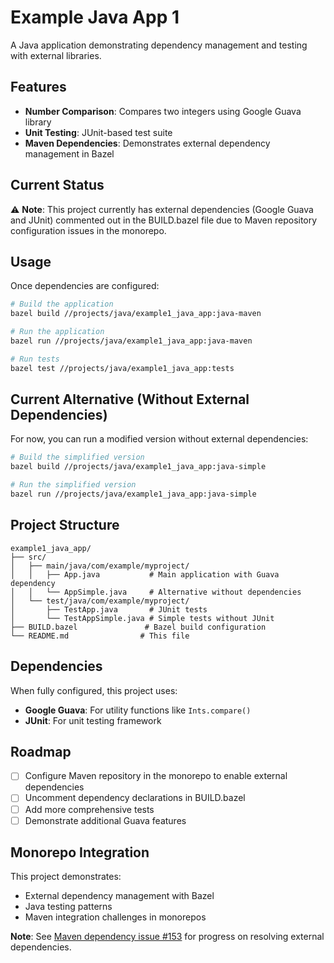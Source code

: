 # Example Java App 1

A Java application demonstrating dependency management and testing with external libraries.

## Features

- **Number Comparison**: Compares two integers using Google Guava library
- **Unit Testing**: JUnit-based test suite
- **Maven Dependencies**: Demonstrates external dependency management in Bazel

## Current Status

⚠️ **Note**: This project currently has external dependencies (Google Guava and JUnit) commented out in the BUILD.bazel file due to Maven repository configuration issues in the monorepo.

## Usage

Once dependencies are configured:

```bash
# Build the application
bazel build //projects/java/example1_java_app:java-maven

# Run the application
bazel run //projects/java/example1_java_app:java-maven

# Run tests
bazel test //projects/java/example1_java_app:tests
```

## Current Alternative (Without External Dependencies)

For now, you can run a modified version without external dependencies:

```bash
# Build the simplified version
bazel build //projects/java/example1_java_app:java-simple

# Run the simplified version  
bazel run //projects/java/example1_java_app:java-simple
```

## Project Structure

```
example1_java_app/
├── src/
│   ├── main/java/com/example/myproject/
│   │   ├── App.java           # Main application with Guava dependency
│   │   └── AppSimple.java     # Alternative without dependencies
│   └── test/java/com/example/myproject/
│       ├── TestApp.java       # JUnit tests
│       └── TestAppSimple.java # Simple tests without JUnit
├── BUILD.bazel               # Bazel build configuration
└── README.md                # This file
```

## Dependencies

When fully configured, this project uses:
- **Google Guava**: For utility functions like `Ints.compare()`
- **JUnit**: For unit testing framework

## Roadmap

- [ ] Configure Maven repository in the monorepo to enable external dependencies
- [ ] Uncomment dependency declarations in BUILD.bazel
- [ ] Add more comprehensive tests
- [ ] Demonstrate additional Guava features

## Monorepo Integration

This project demonstrates:
- External dependency management with Bazel
- Java testing patterns
- Maven integration challenges in monorepos

**Note**: See [Maven dependency issue #153](https://github.com/BlueCentre/monorepo/issues/153) for progress on resolving external dependencies.
